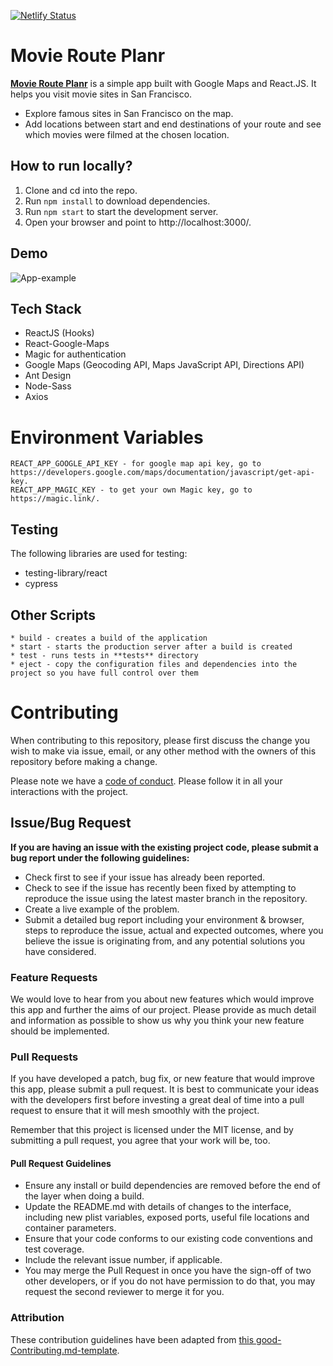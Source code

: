 [![Netlify Status](https://api.netlify.com/api/v1/badges/fca0462a-391b-4d20-9d01-ee538235c806/deploy-status)](https://app.netlify.com/sites/movie-planr/deploys)

# Movie Route Planr

**[Movie Route Planr](https://movie-planr.netlify.app/)** is a simple app built with Google Maps and React.JS. It helps you visit movie sites in San Francisco.

- Explore famous sites in San Francisco on the map.
- Add locations between start and end destinations of your route and see which movies were filmed at the chosen location.

## How to run locally?

1. Clone and cd into the repo.
2. Run `npm install` to download dependencies.
3. Run `npm start` to start the development server.
4. Open your browser and point to http://localhost:3000/.

## Demo

![App-example](movierouteplanr.gif)

## Tech Stack

- ReactJS (Hooks)
- React-Google-Maps
- Magic for authentication
- Google Maps (Geocoding API, Maps JavaScript API, Directions API)
- Ant Design
- Node-Sass
- Axios

# Environment Variables

```
REACT_APP_GOOGLE_API_KEY - for google map api key, go to https://developers.google.com/maps/documentation/javascript/get-api-key.
REACT_APP_MAGIC_KEY - to get your own Magic key, go to https://magic.link/.
```

## Testing

The following libraries are used for testing:

- testing-library/react
- cypress

## Other Scripts

    * build - creates a build of the application
    * start - starts the production server after a build is created
    * test - runs tests in **tests** directory
    * eject - copy the configuration files and dependencies into the project so you have full control over them

# Contributing

When contributing to this repository, please first discuss the change you wish to make via issue, email, or any other method with the owners of this repository before making a change.

Please note we have a [code of conduct](./CODE_OF_CONDUCT.md). Please follow it in all your interactions with the project.

## Issue/Bug Request

**If you are having an issue with the existing project code, please submit a bug report under the following guidelines:**

- Check first to see if your issue has already been reported.
- Check to see if the issue has recently been fixed by attempting to reproduce the issue using the latest master branch in the repository.
- Create a live example of the problem.
- Submit a detailed bug report including your environment & browser, steps to reproduce the issue, actual and expected outcomes, where you believe the issue is originating from, and any potential solutions you have considered.

### Feature Requests

We would love to hear from you about new features which would improve this app and further the aims of our project. Please provide as much detail and information as possible to show us why you think your new feature should be implemented.

### Pull Requests

If you have developed a patch, bug fix, or new feature that would improve this app, please submit a pull request. It is best to communicate your ideas with the developers first before investing a great deal of time into a pull request to ensure that it will mesh smoothly with the project.

Remember that this project is licensed under the MIT license, and by submitting a pull request, you agree that your work will be, too.

#### Pull Request Guidelines

- Ensure any install or build dependencies are removed before the end of the layer when doing a build.
- Update the README.md with details of changes to the interface, including new plist variables, exposed ports, useful file locations and container parameters.
- Ensure that your code conforms to our existing code conventions and test coverage.
- Include the relevant issue number, if applicable.
- You may merge the Pull Request in once you have the sign-off of two other developers, or if you do not have permission to do that, you may request the second reviewer to merge it for you.

### Attribution

These contribution guidelines have been adapted from [this good-Contributing.md-template](https://gist.github.com/PurpleBooth/b24679402957c63ec426).
